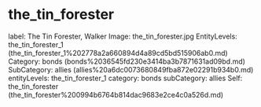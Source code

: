 # the_tin_forester

label: The Tin Forester, Walker
Image: the_tin_forester.jpg
EntityLevels: the_tin_forester_1 (the_tin_forester_1%202778a2a660894d4a89cd5bd515906ab0.md)
Category: bonds (bonds%2036545fd230e3414ba3b7871631ad09bd.md)
SubCategory: allies (allies%20a6dc0073680849fba872e02291b934b0.md)
entityLevels: the_tin_forester_1
category: bonds
subCategory: allies
Self: the_tin_forester (the_tin_forester%200994b6764b814dac9683e2ce4c0a526d.md)

[](Untitled%2046986068d2554df3b8b61845bb60cf68.md)
